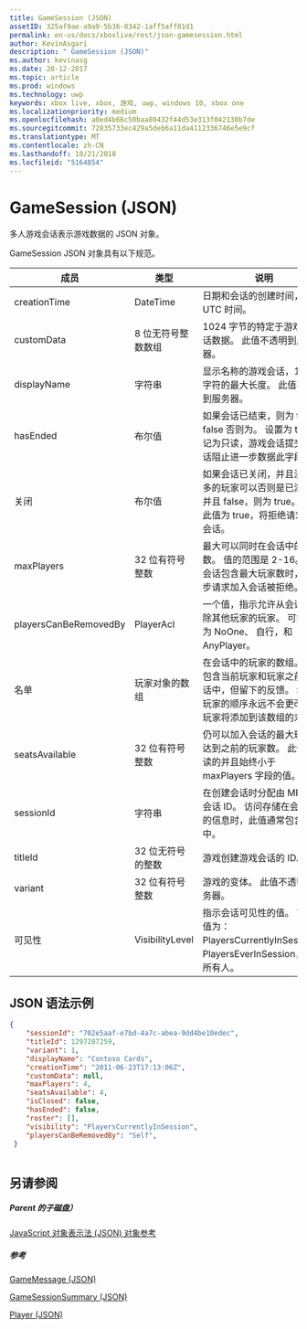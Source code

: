 ```yaml
---
title: GameSession (JSON)
assetID: 325af9ae-a9a9-5b36-8342-1aff5aff01d1
permalink: en-us/docs/xboxlive/rest/json-gamesession.html
author: KevinAsgari
description: " GameSession (JSON)"
ms.author: kevinasg
ms.date: 20-12-2017
ms.topic: article
ms.prod: windows
ms.technology: uwp
keywords: xbox live, xbox, 游戏, uwp, windows 10, xbox one
ms.localizationpriority: medium
ms.openlocfilehash: a0ed4b66c50baa89432f44d53e313f042138b7de
ms.sourcegitcommit: 72835733ec429a5deb6a11da4112336746e5e9cf
ms.translationtype: MT
ms.contentlocale: zh-CN
ms.lasthandoff: 10/21/2018
ms.locfileid: "5164854"
---
```

# <a name="gamesession-json"></a>GameSession (JSON)
多人游戏会话表示游戏数据的 JSON 对象。 
<a id="ID4ER"></a>

  
 
GameSession JSON 对象具有以下规范。
 
| 成员| 类型| 说明| 
| --- | --- | --- | 
| creationTime| DateTime| 日期和会话的创建时间，采用 UTC 时间。 | 
| customData| 8 位无符号整数数组| 1024 字节的特定于游戏的会话数据。 此值不透明到服务器。 | 
| displayName| 字符串| 显示名称的游戏会话，128 个字符的最大长度。 此值不透明到服务器。 | 
| hasEnded| 布尔值| 如果会话已结束，则为 true 和 false 否则为。 设置为 true 标记为只读，游戏会话提交到会话阻止进一步数据此字段。 | 
| 关闭| 布尔值| 如果会话已关闭，并且没有更多的玩家可以否则是已添加，并且 false，则为 true。 如果此值为 true，将拒绝请求加入会话。 | 
| maxPlayers| 32 位有符号整数| 最大可以同时在会话中的玩家数。 值的范围是 2-16。 一旦会话包含最大玩家数时，进一步请求加入会话被拒绝。 | 
| playersCanBeRemovedBy| PlayerAcl| 一个值，指示允许从会话中删除其他玩家的玩家。 可能的值为 NoOne、 自行，和 AnyPlayer。 | 
| 名单| 玩家对象的数组| 在会话中的玩家的数组。 名单包含当前玩家和玩家之前在会话中，但留下的反馈。 名单中玩家的顺序永远不会更改。 新玩家将添加到该数组的末尾。 | 
| seatsAvailable| 32 位有符号整数| 仍可以加入会话的最大玩家数达到之前的玩家数。 此值是只读的并且始终小于 maxPlayers 字段的值。 | 
| sessionId| 字符串| 在创建会话时分配由 MPSD 会话 ID。 访问存储在会话中的信息时，此值通常包含 URI 中。| 
| titleId| 32 位无符号的整数| 游戏创建游戏会话的 ID。| 
| variant| 32 位有符号整数| 游戏的变体。 此值不透明到服务器。| 
| 可见性| VisibilityLevel| 指示会话可见性的值。 可能的值为： PlayersCurrentlyInSession、 PlayersEverInSession，并且所有人。| 
  
<a id="ID4EEF"></a>

 
## <a name="sample-json-syntax"></a>JSON 语法示例
 

```json
{
    "sessionId": "702e5aaf-e7bd-4a7c-abea-9dd4be10edec",
    "titleId": 1297287259,
    "variant": 1,
    "displayName": "Contoso Cards",
    "creationTime": "2011-06-23T17:13:06Z",
    "customData": null,
    "maxPlayers": 4,
    "seatsAvailable": 4,
    "isClosed": false,
    "hasEnded": false,
    "roster": [],
    "visibility": "PlayersCurrentlyInSession",
    "playersCanBeRemovedBy": "Self",
 }
    
```

  
<a id="ID4ENF"></a>

 
## <a name="see-also"></a>另请参阅
 
<a id="ID4EPF"></a>

 
##### <a name="parent"></a>Parent 的子磁盘） 

[JavaScript 对象表示法 (JSON) 对象参考](atoc-xboxlivews-reference-json.md)

  
<a id="ID4EZF"></a>

 
##### <a name="reference"></a>参考 

[GameMessage (JSON)](json-gamemessage.md)

 [GameSessionSummary (JSON)](json-gamesessionsummary.md)

 [Player (JSON)](json-player.md)

   